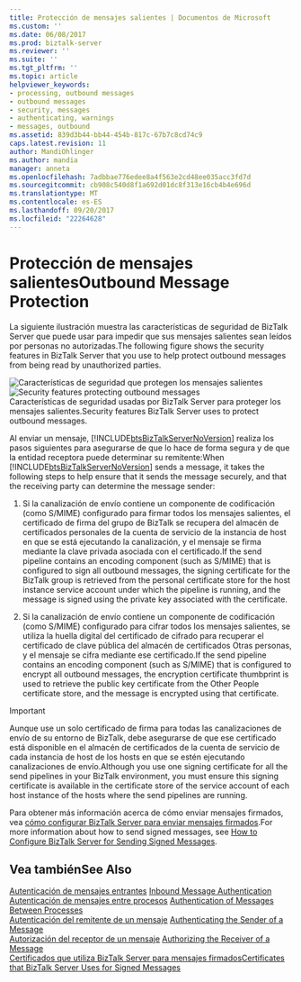 ```yaml
---
title: Protección de mensajes salientes | Documentos de Microsoft
ms.custom: ''
ms.date: 06/08/2017
ms.prod: biztalk-server
ms.reviewer: ''
ms.suite: ''
ms.tgt_pltfrm: ''
ms.topic: article
helpviewer_keywords:
- processing, outbound messages
- outbound messages
- security, messages
- authenticating, warnings
- messages, outbound
ms.assetid: 839d3b44-bb44-454b-817c-67b7c8cd74c9
caps.latest.revision: 11
author: MandiOhlinger
ms.author: mandia
manager: anneta
ms.openlocfilehash: 7adbbae776edee8a4f563e2cd48ee035acc3fd7d
ms.sourcegitcommit: cb908c540d8f1a692d01dc8f313e16cb4b4e696d
ms.translationtype: MT
ms.contentlocale: es-ES
ms.lasthandoff: 09/20/2017
ms.locfileid: "22264628"
---
```

# <a name="outbound-message-protection"></a><span data-ttu-id="c34be-102">Protección de mensajes salientes</span><span class="sxs-lookup"><span data-stu-id="c34be-102">Outbound Message Protection</span></span>
<span data-ttu-id="c34be-103">La siguiente ilustración muestra las características de seguridad de BizTalk Server que puede usar para impedir que sus mensajes salientes sean leídos por personas no autorizadas.</span><span class="sxs-lookup"><span data-stu-id="c34be-103">The following figure shows the security features in BizTalk Server that you use to help protect outbound messages from being read by unauthorized parties.</span></span>  
  
 <span data-ttu-id="c34be-104">![Características de seguridad que protegen los mensajes salientes](../core/media/ebiz-plan-secoverview-auth-outbound.gif "ebiz_plan_secoverview_auth_outbound")</span><span class="sxs-lookup"><span data-stu-id="c34be-104">![Security features protecting outbound messages](../core/media/ebiz-plan-secoverview-auth-outbound.gif "ebiz_plan_secoverview_auth_outbound")</span></span>  
<span data-ttu-id="c34be-105">Características de seguridad usadas por BizTalk Server para proteger los mensajes salientes.</span><span class="sxs-lookup"><span data-stu-id="c34be-105">Security features BizTalk Server uses to protect outbound messages.</span></span>  
  
 <span data-ttu-id="c34be-106">Al enviar un mensaje, [!INCLUDE[btsBizTalkServerNoVersion](../includes/btsbiztalkservernoversion-md.md)] realiza los pasos siguientes para asegurarse de que lo hace de forma segura y de que la entidad receptora puede determinar su remitente:</span><span class="sxs-lookup"><span data-stu-id="c34be-106">When [!INCLUDE[btsBizTalkServerNoVersion](../includes/btsbiztalkservernoversion-md.md)] sends a message, it takes the following steps to help ensure that it sends the message securely, and that the receiving party can determine the message sender:</span></span>  
  
1.  <span data-ttu-id="c34be-107">Si la canalización de envío contiene un componente de codificación (como S/MIME) configurado para firmar todos los mensajes salientes, el certificado de firma del grupo de BizTalk se recupera del almacén de certificados personales de la cuenta de servicio de la instancia de host en que se está ejecutando la canalización, y el mensaje se firma mediante la clave privada asociada con el certificado.</span><span class="sxs-lookup"><span data-stu-id="c34be-107">If the send pipeline contains an encoding component (such as S/MIME) that is configured to sign all outbound messages, the signing certificate for the BizTalk group is retrieved from the personal certificate store for the host instance service account under which the pipeline is running, and the message is signed using the private key associated with the certificate.</span></span>  
  
2.  <span data-ttu-id="c34be-108">Si la canalización de envío contiene un componente de codificación (como S/MIME) configurado para cifrar todos los mensajes salientes, se utiliza la huella digital del certificado de cifrado para recuperar el certificado de clave pública del almacén de certificados Otras personas, y el mensaje se cifra mediante ese certificado.</span><span class="sxs-lookup"><span data-stu-id="c34be-108">If the send pipeline contains an encoding component (such as S/MIME) that is configured to encrypt all outbound messages, the encryption certificate thumbprint is used to retrieve the public key certificate from the Other People certificate store, and the message is encrypted using that certificate.</span></span>  
  
> [!IMPORTANT]
>  <span data-ttu-id="c34be-109">Aunque use un solo certificado de firma para todas las canalizaciones de envío de su entorno de BizTalk, debe asegurarse de que ese certificado está disponible en el almacén de certificados de la cuenta de servicio de cada instancia de host de los hosts en que se estén ejecutando canalizaciones de envío.</span><span class="sxs-lookup"><span data-stu-id="c34be-109">Although you use one signing certificate for all the send pipelines in your BizTalk environment, you must ensure this signing certificate is available in the certificate store of the service account of each host instance of the hosts where the send pipelines are running.</span></span>  
  
 <span data-ttu-id="c34be-110">Para obtener más información acerca de cómo enviar mensajes firmados, vea [cómo configurar BizTalk Server para enviar mensajes firmados](../core/how-to-configure-biztalk-server-for-sending-signed-messages.md).</span><span class="sxs-lookup"><span data-stu-id="c34be-110">For more information about how to send signed messages, see [How to Configure BizTalk Server for Sending Signed Messages](../core/how-to-configure-biztalk-server-for-sending-signed-messages.md).</span></span>  
  
## <a name="see-also"></a><span data-ttu-id="c34be-111">Vea también</span><span class="sxs-lookup"><span data-stu-id="c34be-111">See Also</span></span>  
 <span data-ttu-id="c34be-112">[Autenticación de mensajes entrantes](../core/inbound-message-authentication.md) </span><span class="sxs-lookup"><span data-stu-id="c34be-112">[Inbound Message Authentication](../core/inbound-message-authentication.md) </span></span>  
 <span data-ttu-id="c34be-113">[Autenticación de mensajes entre procesos](../core/authentication-of-messages-between-processes.md) </span><span class="sxs-lookup"><span data-stu-id="c34be-113">[Authentication of Messages Between Processes](../core/authentication-of-messages-between-processes.md) </span></span>  
 <span data-ttu-id="c34be-114">[Autenticación del remitente de un mensaje](../core/authenticating-the-sender-of-a-message.md) </span><span class="sxs-lookup"><span data-stu-id="c34be-114">[Authenticating the Sender of a Message](../core/authenticating-the-sender-of-a-message.md) </span></span>  
 <span data-ttu-id="c34be-115">[Autorización del receptor de un mensaje](../core/authorizing-the-receiver-of-a-message.md) </span><span class="sxs-lookup"><span data-stu-id="c34be-115">[Authorizing the Receiver of a Message](../core/authorizing-the-receiver-of-a-message.md) </span></span>  
 [<span data-ttu-id="c34be-116">Certificados que utiliza BizTalk Server para mensajes firmados</span><span class="sxs-lookup"><span data-stu-id="c34be-116">Certificates that BizTalk Server Uses for Signed Messages</span></span>](../core/certificates-that-biztalk-server-uses-for-signed-messages.md)